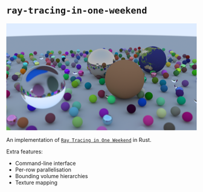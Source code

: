# `ray-tracing-in-one-weekend`

![A randomly generated scene](./render.png)

An implementation of [`Ray Tracing in One Weekend`](https://raytracing.github.io/) in Rust.

Extra features:
* Command-line interface
* Per-row parallelisation
* Bounding volume hierarchies
* Texture mapping
